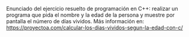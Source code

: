 Enunciado del ejercicio resuelto de programación en C++: realizar un programa que pida el nombre y la edad de la persona y muestre por pantalla el número de días vividos. Más información en: https://proyectoa.com/calcular-los-dias-vividos-segun-la-edad-con-c/
